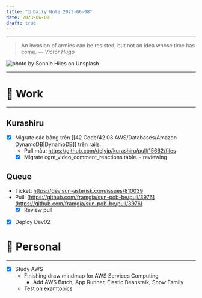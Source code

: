 ```yaml
---
title: "🌱 Daily Note 2023-06-08"
date: 2023-06-08
draft: true
---
```



---

> An invasion of armies can be resisted, but not an idea whose time has come.
> — <cite>Victor Hugo</cite>

![photo by Sonnie Hiles on Unsplash](https://images.unsplash.com/photo-1514053026555-49ce8886ae41?crop=entropy&cs=srgb&fm=jpg&ixid=M3wzNjM5Nzd8MHwxfHJhbmRvbXx8fHx8fHx8fDE2ODYxOTI2NzV8&ixlib=rb-4.0.3&q=85&w=500&h=500)

---

# 💼 Work
---
## Kurashiru
- [x] Migrate các bảng trên [[42 Code/42.03 AWS/Databases/Amazon DynamoDB|DynamoDB]] trên rails.
	- Pull mẫu: https://github.com/delyjp/kurashiru/pull/15662/files
	- [x] Migrate cgm_video_comment_reactions table. - reviewing

## Queue
- Ticket: https://dev.sun-asterisk.com/issues/810039
- Pull: [https://github.com/framgia/sun-pob-be/pull/3976](https://github.com/framgia/sun-pob-be/pull/3976)
	- [x] Review pull
- [x] Deploy Dev02


# 🌱 Personal
---
- [x] Study AWS
	-  Finishing draw mindmap for AWS Services Computing
		- Add AWS Batch, App Runner, Elastic Beanstalk, Snow Family
	- Test on examtopics
